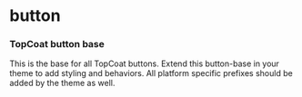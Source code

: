 button
======

### TopCoat button base

This is the base for all TopCoat buttons.
Extend this button-base in your theme to add styling and behaviors.
All platform specific prefixes should be added by the theme as well.

